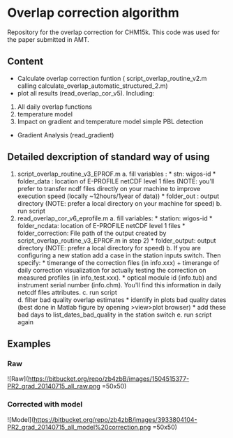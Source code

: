 # Overlap correction algorithm #

Repository for the overlap correction for CHM15k. This code was used for the paper submitted in AMT.


## Content ##
* Calculate overlap correction funtion ( script_overlap_routine_v2.m calling  calculate_overlap_automatic_structured_2.m)
* plot all results (read_overlap_cor_v5). Including:

1. All daily overlap functions
1. temperature model
1. Impact on gradient and temperature model simple PBL detection

* Gradient Analysis (read_gradient)


## Detailed dexcription of standard way of using ##
1. script_overlap_routine_v3_EPROF.m
	a. fill variables : 
		* stn: wigos-id
		* folder_data : location of E-PROFILE netCDF level 1 files   (NOTE: you'll prefer to transfer ncdf files directly on your machine to improve execution speed (locally ~12hours/1year of data))
		* folder_out :  output directory   (NOTE: prefer a local directory on your machine for speed)
	b. run script                              
2. read_overlap_cor_v6_eprofile.m
	a. fill variables:
		* station: wigos-id
		* folder_ncdata:  location of E-PROFILE netCDF level 1 files
		* folder_correction:  File path of the output created by script_overlap_routine_v3_EPROF.m in step 2)
		* folder_output: output directory  (NOTE: prefer a local directory for speed)
	b. If you are configuring a new station add a case in the station inputs switch. Then specify:
		* timerange of the correction files (in info.xxx) + timerange of daily correction visualization for actually testing the correction on measured profiles (in info_test.xxx).
		* optical module id (info.tub) and instrument serial number (info.chm). You'll find this information in daily netcdf files attributes.
	c. run script             
	d. filter bad quality overlap estimates
		* identify in plots bad quality dates (best done in Matlab figure by opening >view>plot browser)
		* add these bad days to list_dates_bad_quality in the station switch
	e. run script again


## Examples ##
### Raw ###
![Raw](https://bitbucket.org/repo/zb4zbB/images/1504515377-PR2_grad_20140715_all_raw.png =50x50)
### Corrected with model ###
![Model](https://bitbucket.org/repo/zb4zbB/images/3933804104-PR2_grad_20140715_all_model%20correction.png =50x50)
